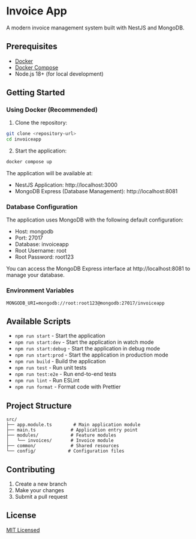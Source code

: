 # Invoice App

A modern invoice management system built with NestJS and MongoDB.

## Prerequisites

- [Docker](https://docs.docker.com/get-docker/)
- [Docker Compose](https://docs.docker.com/compose/install/)
- Node.js 18+ (for local development)

## Getting Started

### Using Docker (Recommended)

1. Clone the repository:
```bash
git clone <repository-url>
cd invoiceapp
```

2. Start the application:
```bash
docker compose up
```

The application will be available at:
- NestJS Application: http://localhost:3000
- MongoDB Express (Database Management): http://localhost:8081

### Database Configuration

The application uses MongoDB with the following default configuration:
- Host: mongodb
- Port: 27017
- Database: invoiceapp
- Root Username: root
- Root Password: root123

You can access the MongoDB Express interface at http://localhost:8081 to manage your database.

### Environment Variables

```env
MONGODB_URI=mongodb://root:root123@mongodb:27017/invoiceapp
```

## Available Scripts

- `npm run start` - Start the application
- `npm run start:dev` - Start the application in watch mode
- `npm run start:debug` - Start the application in debug mode
- `npm run start:prod` - Start the application in production mode
- `npm run build` - Build the application
- `npm run test` - Run unit tests
- `npm run test:e2e` - Run end-to-end tests
- `npm run lint` - Run ESLint
- `npm run format` - Format code with Prettier

## Project Structure

```
src/
├── app.module.ts        # Main application module
├── main.ts             # Application entry point
├── modules/            # Feature modules
│   └── invoices/       # Invoice module
├── common/             # Shared resources
└── config/            # Configuration files
```

## Contributing

1. Create a new branch
2. Make your changes
3. Submit a pull request

## License

[MIT Licensed](LICENSE)
